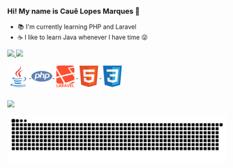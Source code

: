 ### Hi! My name is Cauê Lopes Marques  👋

- 📚 I'm currently learning PHP and Laravel
- :coffee: I like to learn Java whenever I have time :stuck_out_tongue_winking_eye:

<div>
  <a href="https://github.com/marquescauee">
  <img height="160em" src="https://github-readme-stats.vercel.app/api?username=marquescauee&show_icons=true&theme=dark&include_all_commits=true&count_private=true"/>
  <img height="160em" src="https://github-readme-stats.vercel.app/api/top-langs/?username=marquescauee&layout=compact&langs_count=7&hide=html&theme=dark"/>
</div>

<div style="display: inline_block"><br>
  <img align="center" height="50" width="50" src="https://github.com/devicons/devicon/blob/master/icons/java/java-original.svg">
  <img align="center" height="50" width=50" src="https://raw.githubusercontent.com/devicons/devicon/master/icons/php/php-plain.svg">
  <img align="center" height="50" width="50" src="https://raw.githubusercontent.com/devicons/devicon/master/icons/laravel/laravel-plain-wordmark.svg">   
  <img align="center" height="50" width="50" src="https://raw.githubusercontent.com/devicons/devicon/master/icons/html5/html5-original.svg">
  <img align="center" height="50" width="50" src="https://raw.githubusercontent.com/devicons/devicon/master/icons/css3/css3-original.svg">
</div>
  
##
  
<div>
  <a href="https://www.linkedin.com/in/marquescauee/" target="_blank"><img src="https://img.shields.io/badge/-LinkedIn-%230077B5?style=for-the-badge&logo=linkedin&logoColor=white" target="_blank"></a> 
</div>

 ![Snake animation](https://github.com/marquescauee/marquescauee/blob/output/github-contribution-grid-snake.svg)
